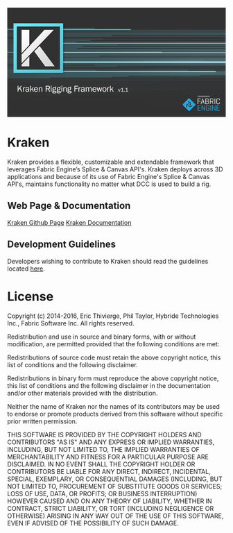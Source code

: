 ![Kraken Rigging Framework](/Python/kraken/ui/images/KrakenUI_Splash.png)

Kraken
======
Kraken provides a flexible, customizable and extendable framework that leverages Fabric Engine’s Splice & Canvas API's. Kraken deploys across 3D applications and because of its use of Fabric Engine's Splice & Canvas API's, maintains functionality no matter what DCC is used to build a rig.

Web Page & Documentation
------------------------
[Kraken Github Page](http://fabric-engine.github.io/Kraken)
[Kraken Documentation](http://kraken-rigging-framework.readthedocs.org/en/1.1.0/)

Development Guidelines
----------------------
Developers wishing to contribute to Kraken should read the guidelines located
[here](/.github/CONTRIBUTING.md).


License
=======
Copyright (c) 2014-2016, Eric Thivierge, Phil Taylor, Hybride Technologies Inc., Fabric Software Inc. All rights reserved.

Redistribution and use in source and binary forms, with or without modification, are permitted provided that the following conditions are met:

Redistributions of source code must retain the above copyright notice, this list of conditions and the following disclaimer.

Redistributions in binary form must reproduce the above copyright notice, this list of conditions and the following disclaimer in the documentation and/or other materials provided with the distribution.

Neither the name of Kraken nor the names of its contributors may be used to endorse or promote products derived from this software without specific prior written permission.

THIS SOFTWARE IS PROVIDED BY THE COPYRIGHT HOLDERS AND CONTRIBUTORS "AS IS" AND ANY EXPRESS OR IMPLIED WARRANTIES, INCLUDING, BUT NOT LIMITED TO, THE IMPLIED WARRANTIES OF MERCHANTABILITY AND FITNESS FOR A PARTICULAR PURPOSE ARE DISCLAIMED. IN NO EVENT SHALL THE COPYRIGHT HOLDER OR CONTRIBUTORS BE LIABLE FOR ANY DIRECT, INDIRECT, INCIDENTAL, SPECIAL, EXEMPLARY, OR CONSEQUENTIAL DAMAGES (INCLUDING, BUT NOT LIMITED TO, PROCUREMENT OF SUBSTITUTE GOODS OR SERVICES; LOSS OF USE, DATA, OR PROFITS; OR BUSINESS INTERRUPTION) HOWEVER CAUSED AND ON ANY THEORY OF LIABILITY, WHETHER IN CONTRACT, STRICT LIABILITY, OR TORT (INCLUDING NEGLIGENCE OR OTHERWISE) ARISING IN ANY WAY OUT OF THE USE OF THIS SOFTWARE, EVEN IF ADVISED OF THE POSSIBILITY OF SUCH DAMAGE.
